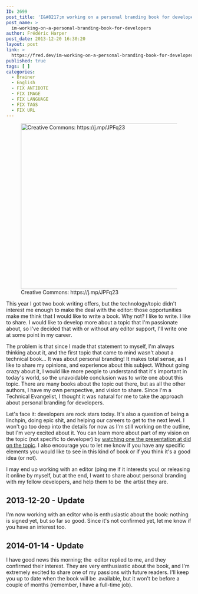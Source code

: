 ```yaml
---
ID: 2699
post_title: 'I&#8217;m working on a personal branding book for developers'
post_name: >
  im-working-on-a-personal-branding-book-for-developers
author: Frédéric Harper
post_date: 2013-12-20 16:30:20
layout: post
link: >
  https://fred.dev/im-working-on-a-personal-branding-book-for-developers/
published: true
tags: [ ]
categories:
  - Brainer
  - English
  - FIX ANTIDOTE
  - FIX IMAGE
  - FIX LANGUAGE
  - FIX TAGS
  - FIX URL
---
```

<figure><img alt="Creative Commons: https://j.mp/JPFq23" src="http://fred.dev/wp-content/uploads/2013/12/doepicshit.jpg" width="600" height="450"/><figcaption> Creative Commons: https://j.mp/JPFq23</figcaption></figure><p>This year I got two book writing offers, but the technology/topic didn't interest me enough to make the deal with the editor: those opportunities make me think that I would like to write a book. Why not? I like to write. I like to share. I would like to develop more about a topic that I'm passionate about, so I've decided that with or without any editor support, I'll write one at some point in my career.</p><p>The problem is that since I made that statement to myself, I'm always thinking about it, and the first topic that came to mind wasn't about a technical book... It was about personal branding! It makes total sense, as I like to share my opinions, and experience about this subject. Without going crazy about it, I would like more people to understand that it's important in today's world, so the unavoidable conclusion was to write one about this topic. There are many books about the topic out there, but as all the other authors, I have my own perspective, and vision to share. Since I'm a Technical Evangelist, I thought it was natural for me to take the approach about personal branding for developers.</p><p>Let's face it: developers are rock stars today. It's also a question of being a linchpin, doing epic shit, and helping our careers to get to the next level. I won't go too deep into the details for now as I'm still working on the outline, but I'm very excited about it. You can learn more about part of my vision on the topic (not specific to developer) by <a title="Personal branding, the recording of my presentation" href="http://fred.dev/personal-branding-the-recording-of-my-presentation/">watching one the presentation at did on the topic</a>. I also encourage you to let me know if you have any specific elements you would like to see in this kind of book or if you think it's a good idea (or not).</p><p>I may end up working with an editor (ping me if it interests you) or releasing it online by myself, but at the end, I want to share about personal branding with my fellow developers, and help them to be  the artist they are.</p><h2>2013-12-20 - Update</h2><p>I'm now working with an editor who is enthusiastic about the book: nothing is signed yet, but so far so good. Since it's not confirmed yet, let me know if you have an interest too.</p><h2>2014-01-14 - Update</h2><p>I have good news this morning; the  editor replied to me, and they confirmed their interest. They are very enthusiastic about the book, and I'm extremely excited to share one of my passions with future readers. I'll keep you up to date when the book will be  available, but it won't be before a couple of months (remember, I have a full-time job).</p> 
